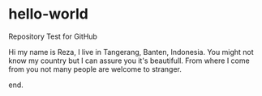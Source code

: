 # hello-world
Repository Test for GitHub


Hi my name is Reza, I live in Tangerang, Banten, Indonesia. You might not know my country but I can assure you it's beautifull. From where I come from you not many people are welcome to stranger.

end.
